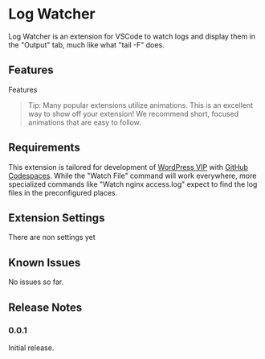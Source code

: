 # Log Watcher

Log Watcher is an extension for VSCode to watch logs and display them in the "Output" tab, much like what "tail -F" does.

## Features

Features

> Tip: Many popular extensions utilize animations. This is an excellent way to show off your extension! We recommend short, focused animations that are easy to follow.

## Requirements

This extension is tailored for development of [WordPress VIP](https://docs.wpvip.com/) with [GitHub Codespaces](https://docs.wpvip.com/technical-references/developing-with-github-codespaces/). While the "Watch File" command will work everywhere, more specialized commands like "Watch nginx access.log" expect to find the log files in the preconfigured places.

## Extension Settings

There are non settings yet

## Known Issues

No issues so far.

## Release Notes

### 0.0.1

Initial release.
